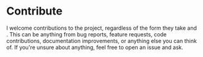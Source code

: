 # Contribute

I welcome contributions to the project, regardless of the form they take and . This can be anything from bug reports, feature requests, code contributions, documentation improvements, or anything else you can think of. If you're unsure about anything, feel free to open an issue and ask.